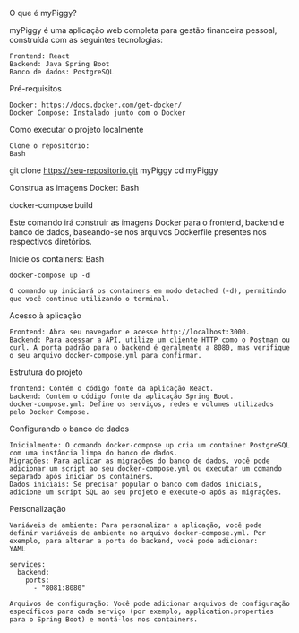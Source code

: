 O que é myPiggy?

myPiggy é uma aplicação web completa para gestão financeira pessoal, construída com as seguintes tecnologias:

    Frontend: React
    Backend: Java Spring Boot
    Banco de dados: PostgreSQL

Pré-requisitos

    Docker: https://docs.docker.com/get-docker/
    Docker Compose: Instalado junto com o Docker

Como executar o projeto localmente

    Clone o repositório:
    Bash

git clone https://seu-repositorio.git myPiggy
cd myPiggy

Construa as imagens Docker:
Bash

docker-compose build

Este comando irá construir as imagens Docker para o frontend, backend e banco de dados, baseando-se nos arquivos Dockerfile presentes nos respectivos diretórios.

Inicie os containers:
Bash

    docker-compose up -d

    O comando up iniciará os containers em modo detached (-d), permitindo que você continue utilizando o terminal.

Acesso à aplicação

    Frontend: Abra seu navegador e acesse http://localhost:3000.
    Backend: Para acessar a API, utilize um cliente HTTP como o Postman ou curl. A porta padrão para o backend é geralmente a 8080, mas verifique o seu arquivo docker-compose.yml para confirmar.

Estrutura do projeto

    frontend: Contém o código fonte da aplicação React.
    backend: Contém o código fonte da aplicação Spring Boot.
    docker-compose.yml: Define os serviços, redes e volumes utilizados pelo Docker Compose.

Configurando o banco de dados

    Inicialmente: O comando docker-compose up cria um container PostgreSQL com uma instância limpa do banco de dados.
    Migrações: Para aplicar as migrações do banco de dados, você pode adicionar um script ao seu docker-compose.yml ou executar um comando separado após iniciar os containers.
    Dados iniciais: Se precisar popular o banco com dados iniciais, adicione um script SQL ao seu projeto e execute-o após as migrações.

Personalização

    Variáveis de ambiente: Para personalizar a aplicação, você pode definir variáveis de ambiente no arquivo docker-compose.yml. Por exemplo, para alterar a porta do backend, você pode adicionar:
    YAML

    services:
      backend:
        ports:
          - "8081:8080"

    Arquivos de configuração: Você pode adicionar arquivos de configuração específicos para cada serviço (por exemplo, application.properties para o Spring Boot) e montá-los nos containers.

